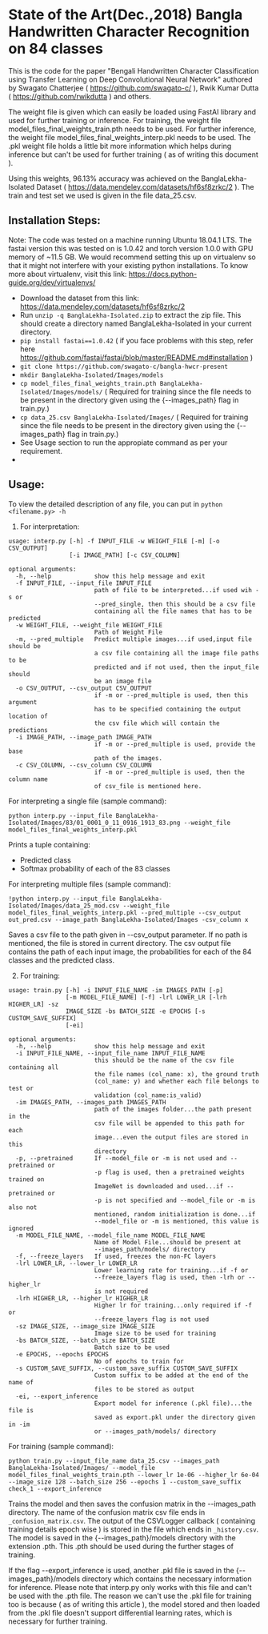 # State of the Art(Dec.,2018) Bangla Handwritten Character Recognition on 84 classes

This is the code for the paper "Bengali Handwritten Character Classification using Transfer Learning on Deep Convolutional Neural Network" authored by Swagato Chatterjee ( https://github.com/swagato-c/ ), Rwik Kumar Dutta ( https://github.com/rwikdutta ) and others. 

The weight file is given which can easily be loaded using FastAI library and used for further training or inference. For training, the weight file model_files_final_weights_train.pth needs to be used. For further inference, the weight file model_files_final_weights_interp.pkl needs to be used. The .pkl weight file holds a little bit more information which helps during inference but can't be used for further training ( as of writing this document ).

Using this weights, 96.13% accuracy was achieved on the BanglaLekha-Isolated Dataset ( https://data.mendeley.com/datasets/hf6sf8zrkc/2 ). The train and test set we used is given in the file data_25.csv.


## Installation Steps:
Note: The code was tested on a machine running Ubuntu 18.04.1 LTS. The fastai version this was tested on is 1.0.42 and torch version 1.0.0 with GPU memory of ~11.5 GB. We would recommend setting this up on virtualenv so that it might not interfere with your existing python installations. To know more about virtualenv, visit this link: https://docs.python-guide.org/dev/virtualenvs/
- Download the dataset from this link: https://data.mendeley.com/datasets/hf6sf8zrkc/2
- Run `unzip -q BanglaLekha-Isolated.zip` to extract the zip file. This should create a directory named BanglaLekha-Isolated in your current directory.
- `pip install fastai==1.0.42` ( if you face problems with this step, refer here https://github.com/fastai/fastai/blob/master/README.md#installation )
- `git clone https://github.com/swagato-c/bangla-hwcr-present`
- `mkdir BanglaLekha-Isolated/Images/models`
- `cp model_files_final_weights_train.pth BanglaLekha-Isolated/Images/models/` ( Required for training since the file needs to be present in the directory given using the {--images_path} flag in train.py.)
- `cp data_25.csv BanglaLekha-Isolated/Images/` ( Required for training since the file needs to be present in the directory given using the {--images_path} flag in train.py.)
- See Usage section to run the appropiate command as per your requirement.
- 

## Usage:
To view the detailed description of any file, you can put in `python <filename.py> -h` 
1. For interpretation:
````
usage: interp.py [-h] -f INPUT_FILE -w WEIGHT_FILE [-m] [-o CSV_OUTPUT]
                 [-i IMAGE_PATH] [-c CSV_COLUMN]

optional arguments:
  -h, --help            show this help message and exit
  -f INPUT_FILE, --input_file INPUT_FILE
                        path of file to be interpreted...if used wih -s or
                        --pred_single, then this should be a csv file
                        containing all the file names that has to be predicted
  -w WEIGHT_FILE, --weight_file WEIGHT_FILE
                        Path of Weight File
  -m, --pred_multiple   Predict multiple images...if used,input file should be
                        a csv file containing all the image file paths to be
                        predicted and if not used, then the input_file should
                        be an image file
  -o CSV_OUTPUT, --csv_output CSV_OUTPUT
                        if -m or --pred_multiple is used, then this argument
                        has to be specified containing the output location of
                        the csv file which will contain the predictions
  -i IMAGE_PATH, --image_path IMAGE_PATH
                        if -m or --pred_multiple is used, provide the base
                        path of the images.
  -c CSV_COLUMN, --csv_column CSV_COLUMN
                        if -m or --pred_multiple is used, then the column name
                        of csv_file is mentioned here.
````
For interpreting a single file (sample command):
````
python interp.py --input_file BanglaLekha-Isolated/Images/83/01_0001_0_11_0916_1913_83.png --weight_file model_files_final_weights_interp.pkl
````
Prints a tuple containing:
- Predicted class
- Softmax probability of each of the 83 classes


For interpreting multiple files (sample command):
````
!python interp.py --input_file BanglaLekha-Isolated/Images/data_25_mod.csv --weight_file model_files_final_weights_interp.pkl --pred_multiple --csv_output out_pred.csv --image_path BanglaLekha-Isolated/Images -csv_column x
````
Saves a csv file to the path given in --csv_output parameter. If no path is mentioned, the file is stored in current directory. The csv output file contains the path of each input image, the probabilities for each of the 84 classes and the  predicted class. 

2. For training:
````
usage: train.py [-h] -i INPUT_FILE_NAME -im IMAGES_PATH [-p]
                [-m MODEL_FILE_NAME] [-f] -lrl LOWER_LR [-lrh HIGHER_LR] -sz
                IMAGE_SIZE -bs BATCH_SIZE -e EPOCHS [-s CUSTOM_SAVE_SUFFIX]
                [-ei]

optional arguments:
  -h, --help            show this help message and exit
  -i INPUT_FILE_NAME, --input_file_name INPUT_FILE_NAME
                        this should be the name of the csv file containing all
                        the file names (col_name: x), the ground truth
                        (col_name: y) and whether each file belongs to test or
                        validation (col_name:is_valid)
  -im IMAGES_PATH, --images_path IMAGES_PATH
                        path of the images folder...the path present in the
                        csv file will be appended to this path for each
                        image...even the output files are stored in this
                        directory
  -p, --pretrained      If --model_file or -m is not used and --pretrained or
                        -p flag is used, then a pretrained weights trained on
                        ImageNet is downloaded and used...if --pretrained or
                        -p is not specified and --model_file or -m is also not
                        mentioned, random initialization is done...if
                        --model_file or -m is mentioned, this value is ignored
  -m MODEL_FILE_NAME, --model_file_name MODEL_FILE_NAME
                        Name of Model File...should be present at
                        --images_path/models/ directory
  -f, --freeze_layers   If used, freezes the non-FC layers
  -lrl LOWER_LR, --lower_lr LOWER_LR
                        Lower learning rate for training...if -f or
                        --freeze_layers flag is used, then -lrh or --higher_lr
                        is not required
  -lrh HIGHER_LR, --higher_lr HIGHER_LR
                        Higher lr for training...only required if -f or
                        --freeze_layers flag is not used
  -sz IMAGE_SIZE, --image_size IMAGE_SIZE
                        Image size to be used for training
  -bs BATCH_SIZE, --batch_size BATCH_SIZE
                        Batch size to be used
  -e EPOCHS, --epochs EPOCHS
                        No of epochs to train for
  -s CUSTOM_SAVE_SUFFIX, --custom_save_suffix CUSTOM_SAVE_SUFFIX
                        Custom suffix to be added at the end of the name of
                        files to be stored as output
  -ei, --export_inference
                        Export model for inference (.pkl file)...the file is
                        saved as export.pkl under the directory given in -im
                        or --images_path/models/ directory
````
For training (sample command):
````
python train.py --input_file_name data_25.csv --images_path BanglaLekha-Isolated/Images/ --model_file model_files_final_weights_train.pth --lower_lr 1e-06 --higher_lr 6e-04 --image_size 128 --batch_size 256 --epochs 1 --custom_save_suffix check_1 --export_inference
````

Trains the model and then saves the confusion matrix in the --images_path directory. The name of the confusion matrix csv file ends in `_confusion_matrix.csv`. The output of the CSVLogger callback ( containing training details epoch wise ) is stored in the file which ends in `_history.csv`. The model is saved in the {--images_path}/models directory  with the extension .pth. This .pth should be used during the further stages of training.

If the flag --export_inference is used, another .pkl file is saved in the {--images_path}/models directory which contains the necessary information for inference. Please note that interp.py only works with this file and can't be used with the .pth file. The reason we can't use the .pkl file for training too is because ( as of writing this article ), the model stored and then loaded from the .pkl file doesn't support differential learning rates, which is necessary for further training.

